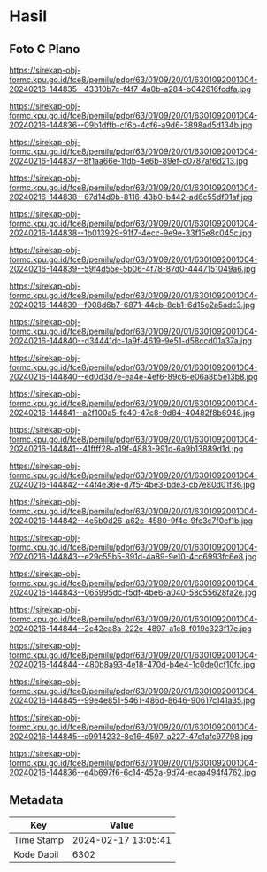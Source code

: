 # Hasil

## Foto C Plano

https://sirekap-obj-formc.kpu.go.id/fce8/pemilu/pdpr/63/01/09/20/01/6301092001004-20240216-144835--43310b7c-f4f7-4a0b-a284-b042616fcdfa.jpg

https://sirekap-obj-formc.kpu.go.id/fce8/pemilu/pdpr/63/01/09/20/01/6301092001004-20240216-144836--09b1dffb-cf6b-4df6-a9d6-3898ad5d134b.jpg

https://sirekap-obj-formc.kpu.go.id/fce8/pemilu/pdpr/63/01/09/20/01/6301092001004-20240216-144837--8f1aa66e-1fdb-4e6b-89ef-c0787af6d213.jpg

https://sirekap-obj-formc.kpu.go.id/fce8/pemilu/pdpr/63/01/09/20/01/6301092001004-20240216-144838--67d14d9b-8116-43b0-b442-ad6c55df91af.jpg

https://sirekap-obj-formc.kpu.go.id/fce8/pemilu/pdpr/63/01/09/20/01/6301092001004-20240216-144838--1b013929-91f7-4ecc-9e9e-33f15e8c045c.jpg

https://sirekap-obj-formc.kpu.go.id/fce8/pemilu/pdpr/63/01/09/20/01/6301092001004-20240216-144839--59f4d55e-5b06-4f78-87d0-4447151049a6.jpg

https://sirekap-obj-formc.kpu.go.id/fce8/pemilu/pdpr/63/01/09/20/01/6301092001004-20240216-144839--f908d6b7-6871-44cb-8cb1-6d15e2a5adc3.jpg

https://sirekap-obj-formc.kpu.go.id/fce8/pemilu/pdpr/63/01/09/20/01/6301092001004-20240216-144840--d34441dc-1a9f-4619-9e51-d58ccd01a37a.jpg

https://sirekap-obj-formc.kpu.go.id/fce8/pemilu/pdpr/63/01/09/20/01/6301092001004-20240216-144840--ed0d3d7e-ea4e-4ef6-89c6-e06a8b5e13b8.jpg

https://sirekap-obj-formc.kpu.go.id/fce8/pemilu/pdpr/63/01/09/20/01/6301092001004-20240216-144841--a2f100a5-fc40-47c8-9d84-40482f8b6948.jpg

https://sirekap-obj-formc.kpu.go.id/fce8/pemilu/pdpr/63/01/09/20/01/6301092001004-20240216-144841--41ffff28-a19f-4883-991d-6a9b13889d1d.jpg

https://sirekap-obj-formc.kpu.go.id/fce8/pemilu/pdpr/63/01/09/20/01/6301092001004-20240216-144842--44f4e36e-d7f5-4be3-bde3-cb7e80d01f36.jpg

https://sirekap-obj-formc.kpu.go.id/fce8/pemilu/pdpr/63/01/09/20/01/6301092001004-20240216-144842--4c5b0d26-a62e-4580-9f4c-9fc3c7f0ef1b.jpg

https://sirekap-obj-formc.kpu.go.id/fce8/pemilu/pdpr/63/01/09/20/01/6301092001004-20240216-144843--e29c55b5-891d-4a89-9e10-4cc6993fc6e8.jpg

https://sirekap-obj-formc.kpu.go.id/fce8/pemilu/pdpr/63/01/09/20/01/6301092001004-20240216-144843--065995dc-f5df-4be6-a040-58c55628fa2e.jpg

https://sirekap-obj-formc.kpu.go.id/fce8/pemilu/pdpr/63/01/09/20/01/6301092001004-20240216-144844--2c42ea8a-222e-4897-a1c8-f019c323f17e.jpg

https://sirekap-obj-formc.kpu.go.id/fce8/pemilu/pdpr/63/01/09/20/01/6301092001004-20240216-144844--480b8a93-4e18-470d-b4e4-1c0de0cf10fc.jpg

https://sirekap-obj-formc.kpu.go.id/fce8/pemilu/pdpr/63/01/09/20/01/6301092001004-20240216-144845--99e4e851-5461-486d-8646-90617c141a35.jpg

https://sirekap-obj-formc.kpu.go.id/fce8/pemilu/pdpr/63/01/09/20/01/6301092001004-20240216-144845--c9914232-8e16-4597-a227-47c1afc97798.jpg

https://sirekap-obj-formc.kpu.go.id/fce8/pemilu/pdpr/63/01/09/20/01/6301092001004-20240216-144836--e4b697f6-6c14-452a-9d74-ecaa494f4762.jpg


## Metadata

| Key        | Value               |
| ---------- | ------------------- |
| Time Stamp | 2024-02-17 13:05:41 |
| Kode Dapil | 6302                |



